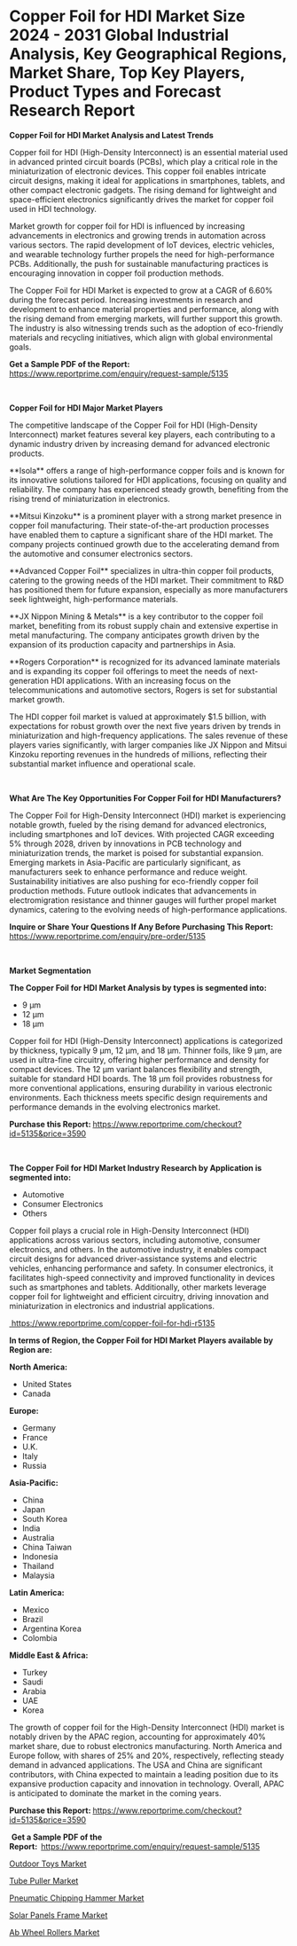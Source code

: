 <p><h1>Copper Foil for HDI Market Size 2024 - 2031 Global Industrial Analysis, Key Geographical Regions, Market Share, Top Key Players, Product Types and Forecast Research Report</h1></p><p><strong>Copper Foil for HDI Market Analysis and Latest Trends</strong></p>
<p><p>Copper foil for HDI (High-Density Interconnect) is an essential material used in advanced printed circuit boards (PCBs), which play a critical role in the miniaturization of electronic devices. This copper foil enables intricate circuit designs, making it ideal for applications in smartphones, tablets, and other compact electronic gadgets. The rising demand for lightweight and space-efficient electronics significantly drives the market for copper foil used in HDI technology.</p><p>Market growth for copper foil for HDI is influenced by increasing advancements in electronics and growing trends in automation across various sectors. The rapid development of IoT devices, electric vehicles, and wearable technology further propels the need for high-performance PCBs. Additionally, the push for sustainable manufacturing practices is encouraging innovation in copper foil production methods.</p><p>The Copper Foil for HDI Market is expected to grow at a CAGR of 6.60% during the forecast period. Increasing investments in research and development to enhance material properties and performance, along with the rising demand from emerging markets, will further support this growth. The industry is also witnessing trends such as the adoption of eco-friendly materials and recycling initiatives, which align with global environmental goals.</p></p>
<p><strong>Get a Sample PDF of the Report:&nbsp;</strong> <a href="https://www.reportprime.com/enquiry/request-sample/5135">https://www.reportprime.com/enquiry/request-sample/5135</a></p>
<p>&nbsp;</p>
<p><strong>Copper Foil for HDI Major Market Players</strong></p>
<p><p>The competitive landscape of the Copper Foil for HDI (High-Density Interconnect) market features several key players, each contributing to a dynamic industry driven by increasing demand for advanced electronic products.</p><p>**Isola** offers a range of high-performance copper foils and is known for its innovative solutions tailored for HDI applications, focusing on quality and reliability. The company has experienced steady growth, benefiting from the rising trend of miniaturization in electronics.</p><p>**Mitsui Kinzoku** is a prominent player with a strong market presence in copper foil manufacturing. Their state-of-the-art production processes have enabled them to capture a significant share of the HDI market. The company projects continued growth due to the accelerating demand from the automotive and consumer electronics sectors.</p><p>**Advanced Copper Foil** specializes in ultra-thin copper foil products, catering to the growing needs of the HDI market. Their commitment to R&D has positioned them for future expansion, especially as more manufacturers seek lightweight, high-performance materials.</p><p>**JX Nippon Mining & Metals** is a key contributor to the copper foil market, benefiting from its robust supply chain and extensive expertise in metal manufacturing. The company anticipates growth driven by the expansion of its production capacity and partnerships in Asia.</p><p>**Rogers Corporation** is recognized for its advanced laminate materials and is expanding its copper foil offerings to meet the needs of next-generation HDI applications. With an increasing focus on the telecommunications and automotive sectors, Rogers is set for substantial market growth.</p><p>The HDI copper foil market is valued at approximately $1.5 billion, with expectations for robust growth over the next five years driven by trends in miniaturization and high-frequency applications. The sales revenue of these players varies significantly, with larger companies like JX Nippon and Mitsui Kinzoku reporting revenues in the hundreds of millions, reflecting their substantial market influence and operational scale.</p></p>
<p>&nbsp;</p>
<p><strong>What Are The Key Opportunities For Copper Foil for HDI Manufacturers?</strong></p>
<p><p>The Copper Foil for High-Density Interconnect (HDI) market is experiencing notable growth, fueled by the rising demand for advanced electronics, including smartphones and IoT devices. With projected CAGR exceeding 5% through 2028, driven by innovations in PCB technology and miniaturization trends, the market is poised for substantial expansion. Emerging markets in Asia-Pacific are particularly significant, as manufacturers seek to enhance performance and reduce weight. Sustainability initiatives are also pushing for eco-friendly copper foil production methods. Future outlook indicates that advancements in electromigration resistance and thinner gauges will further propel market dynamics, catering to the evolving needs of high-performance applications.</p></p>
<p><strong>Inquire or Share Your Questions If Any Before Purchasing This Report:</strong> <a href="https://www.reportprime.com/enquiry/pre-order/5135">https://www.reportprime.com/enquiry/pre-order/5135</a></p>
<p>&nbsp;</p>
<p><strong>Market Segmentation</strong></p>
<p><strong>The Copper Foil for HDI Market Analysis by types is segmented into:</strong></p>
<p><ul><li>9 µm</li><li>12 µm</li><li>18 µm</li></ul></p>
<p><p>Copper foil for HDI (High-Density Interconnect) applications is categorized by thickness, typically 9 µm, 12 µm, and 18 µm. Thinner foils, like 9 µm, are used in ultra-fine circuitry, offering higher performance and density for compact devices. The 12 µm variant balances flexibility and strength, suitable for standard HDI boards. The 18 µm foil provides robustness for more conventional applications, ensuring durability in various electronic environments. Each thickness meets specific design requirements and performance demands in the evolving electronics market.</p></p>
<p><strong>Purchase this Report:&nbsp;</strong><a href="https://www.reportprime.com/checkout?id=5135&price=3590">https://www.reportprime.com/checkout?id=5135&price=3590</a></p>
<p>&nbsp;</p>
<p><strong>The Copper Foil for HDI Market Industry Research by Application is segmented into:</strong></p>
<p><ul><li>Automotive</li><li>Consumer Electronics</li><li>Others</li></ul></p>
<p><p>Copper foil plays a crucial role in High-Density Interconnect (HDI) applications across various sectors, including automotive, consumer electronics, and others. In the automotive industry, it enables compact circuit designs for advanced driver-assistance systems and electric vehicles, enhancing performance and safety. In consumer electronics, it facilitates high-speed connectivity and improved functionality in devices such as smartphones and tablets. Additionally, other markets leverage copper foil for lightweight and efficient circuitry, driving innovation and miniaturization in electronics and industrial applications.</p></p>
<p><a href="https://www.reportprime.com/copper-foil-for-hdi-r5135">&nbsp;https://www.reportprime.com/copper-foil-for-hdi-r5135</a></p>
<p><strong>In terms of Region, the Copper Foil for HDI Market Players available by Region are:</strong></p>
<p>
    <p> <strong> North America: </strong>
        <ul>
            <li>United States</li>
            <li>Canada</li>
        </ul>
        </p> 
    <p> <strong> Europe: </strong>
        <ul>
            <li>Germany</li>
            <li>France</li>
            <li>U.K.</li>
            <li>Italy</li>
            <li>Russia</li>
        </ul>
        </p> 
    <p> <strong> Asia-Pacific: </strong>
        <ul>
            <li>China</li>
            <li>Japan</li>
            <li>South Korea</li>
            <li>India</li>
            <li>Australia</li>
            <li>China Taiwan</li>
            <li>Indonesia</li>
            <li>Thailand</li>
            <li>Malaysia</li>
        </ul>
        </p> 
    <p> <strong> Latin America: </strong>
        <ul>
            <li>Mexico</li>
            <li>Brazil</li>
            <li>Argentina Korea</li>
            <li>Colombia</li>
        </ul>
        </p> 
    <p> <strong> Middle East & Africa: </strong>
        <ul>
            <li>Turkey</li>
            <li>Saudi</li>
            <li>Arabia</li>
            <li>UAE</li>
            <li>Korea</li>
        </ul>
    </p>
    </p>
<p><p>The growth of copper foil for the High-Density Interconnect (HDI) market is notably driven by the APAC region, accounting for approximately 40% market share, due to robust electronics manufacturing. North America and Europe follow, with shares of 25% and 20%, respectively, reflecting steady demand in advanced applications. The USA and China are significant contributors, with China expected to maintain a leading position due to its expansive production capacity and innovation in technology. Overall, APAC is anticipated to dominate the market in the coming years.</p></p>
<p><strong>Purchase this Report: </strong><a href="https://www.reportprime.com/checkout?id=5135&price=3590">https://www.reportprime.com/checkout?id=5135&price=3590</a></p>
<p>&nbsp;<strong>Get a Sample PDF of the Report:&nbsp;&nbsp;</strong><a href="https://www.reportprime.com/enquiry/request-sample/5135">https://www.reportprime.com/enquiry/request-sample/5135</a></p>
<p><strong></strong></p>
<p><p><a href="https://issuu.com/reportprime-2/docs/outdoor-toys-market-size-2030.pptx_865013ab64650b">Outdoor Toys Market</a></p><p><a href="https://www.linkedin.com/pulse/global-tube-puller-market-trends-insights-growth-opportunities-byxgc?trackingId=PA18WQujTDuwVAzWwbQ2lA%3D%3D">Tube Puller Market</a></p><p><a href="https://www.linkedin.com/pulse/insights-pneumatic-chipping-hammer-industry-market-financial-268uc?trackingId=mYajKuICQsGp%2F4wkiWqoVA%3D%3D">Pneumatic Chipping Hammer Market</a></p><p><a href="https://www.linkedin.com/pulse/solar-panels-frame-market-growth-segmentation-regional-lb4uc?trackingId=phrjfV2IRaaCG4fTiQRRvw%3D%3D">Solar Panels Frame Market</a></p><p><a href="https://issuu.com/reportprime-2/docs/ab-wheel-rollers-market-size-2030.p_c524643d419732">Ab Wheel Rollers Market</a></p></p>